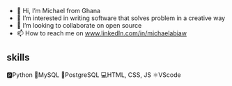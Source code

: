 - 👋 Hi, I’m Michael from Ghana
- 👀 I’m interested in writing software that solves problem in a creative way
- 💞️ I’m looking to collaborate on open source
- 📫 How to reach me on www.linkedIn.com/in/michaelabiaw

## skills
🅿Python
📱MySQL
📱PostgreSQL
💻HTML, CSS, JS
⚛VScode





<!---
michaelabiaw is a ✨ special ✨ repository because its `README.md` (this file) appears on your GitHub profile.
You can click the Preview link to take a look at your changes.
--->
